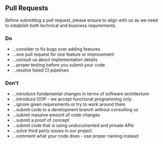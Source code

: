 ## Pull Requests

Before submitting a pull request, please ensure to align with us as we need to establish both technical and business requirements.


### Do

- ...consider to fix bugs over adding features
- ...one pull request for one feature or improvement 
- ...consult us about implementation details
- ...proper testing before you submit your code
- ...resolve failed CI pipelines


### Don't

- ...introduce fundamental changes in terms of software architecture
- ...introduce OOP - we accept functional programming only
- ...ignore given requirements or try to work around them
- ...submit code to a development branch without consulting us
- ...submit massive amount of code changes
- ...submit a proof of concept
- ...submit code that is using undocumented and private APIs
- ...solve third party issues in our project
- ...comment what your code does - use proper naming instead